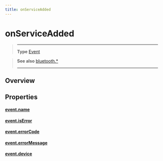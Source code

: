 ```yaml
---
title: onServiceAdded
---
```

# onServiceAdded

> --------------------- ------------------------------------------------------------------------------------------
> __Type__              [Event](https://docs.coronalabs.com/api/type/Event.html)


> __See also__          [bluetooth.*](/plugin/bluetooth/)
> --------------------- ------------------------------------------------------------------------------------------

## Overview

## Properties

#### [event.name](/plugin/bluetooth/type/Server/event/onServiceAdded/name)

#### [event.isError](/plugin/bluetooth/type/Server/event/onServiceAdded/isError)

#### [event.errorCode](/plugin/bluetooth/type/Server/event/onServiceAdded/errorCode)

#### [event.errorMessage](/plugin/bluetooth/type/Server/event/onServiceAdded/errorMessage)

#### [event.device](/plugin/bluetooth/type/Server/event/onServiceAdded/device)